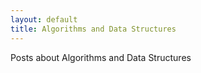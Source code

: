 ```yaml
---
layout: default
title: Algorithms and Data Structures
---
```


Posts about Algorithms and Data Structures
